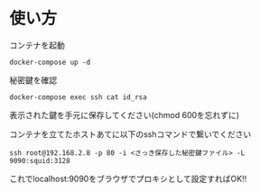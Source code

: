 # 使い方


コンテナを起動

```
docker-compose up -d
```

秘密鍵を確認

```
docker-compose exec ssh cat id_rsa
```

表示された鍵を手元に保存してください(chmod 600を忘れずに)


コンテナを立てたホストあてに以下のsshコマンドで繋いでください

```
ssh root@192.168.2.8 -p 80 -i <さっき保存した秘密鍵ファイル> -L 9090:squid:3128
```

これでlocalhost:9090をブラウザでプロキシとして設定すればOK!!

